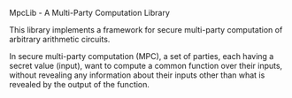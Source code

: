 MpcLib - A Multi-Party Computation Library

This library implements a framework for secure multi-party computation of arbitrary arithmetic circuits. 

In secure multi-party computation (MPC), a set of parties, each having a secret value (input), want to compute a common 
function over their inputs, without revealing any information about their inputs other than what is revealed by the output 
of the function.

